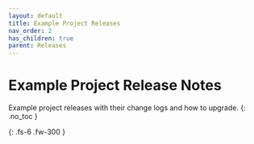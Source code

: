 ```yaml
---
layout: default
title: Example Project Releases
nav_order: 2
has_children: true
parent: Releases
---
```


# Example Project Release Notes
Example project releases with their change logs and how to upgrade.
{: .no_toc }

{: .fs-6 .fw-300 }